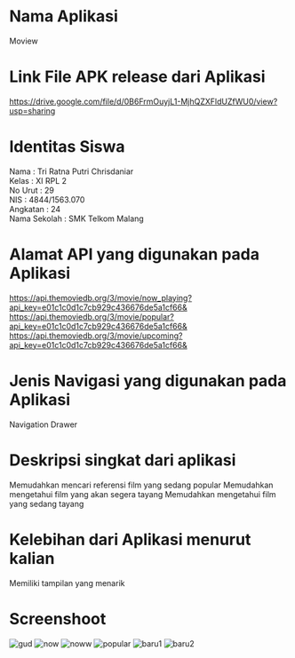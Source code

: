 # Nama Aplikasi
Moview
# Link File APK release dari Aplikasi
https://drive.google.com/file/d/0B6FrmOuyjL1-MjhQZXFldUZfWU0/view?usp=sharing

# Identitas Siswa
Nama : Tri Ratna Putri Chrisdaniar<br>
Kelas : XI RPL 2 <br>
No Urut : 29 <br>
NIS :  4844/1563.070<br>
Angkatan : 24 <br>
Nama Sekolah : SMK Telkom Malang <br>

# Alamat API yang digunakan pada Aplikasi
https://api.themoviedb.org/3/movie/now_playing?api_key=e01c1c0d1c7cb929c436676de5a1cf66& <br>
https://api.themoviedb.org/3/movie/popular?api_key=e01c1c0d1c7cb929c436676de5a1cf66& <br>
https://api.themoviedb.org/3/movie/upcoming?api_key=e01c1c0d1c7cb929c436676de5a1cf66& <br>

# Jenis Navigasi yang digunakan pada Aplikasi
Navigation Drawer 

# Deskripsi singkat dari aplikasi
Memudahkan mencari referensi film yang sedang popular
Memudahkan mengetahui film yang akan segera tayang
Memudahkan mengetahui film yang sedang tayang

# Kelebihan dari Aplikasi menurut kalian
Memiliki tampilan yang menarik

# Screenshoot
![gud](https://cloud.githubusercontent.com/assets/22118129/26038335/60990a86-3930-11e7-8d72-569e511c8d50.PNG)
![now](https://cloud.githubusercontent.com/assets/22118129/26038338/6301635e-3930-11e7-9e0f-ea9c184d3a9c.PNG)
![noww](https://cloud.githubusercontent.com/assets/22118129/26038336/60a5ff48-3930-11e7-93c5-aa6c050737b0.PNG)
![popular](https://cloud.githubusercontent.com/assets/22118129/26038339/63a0868c-3930-11e7-835a-3549e4173ff3.PNG)
![baru1](https://cloud.githubusercontent.com/assets/22118129/26044498/eb06569a-396e-11e7-9e86-8693a10b56a3.PNG)
![baru2](https://cloud.githubusercontent.com/assets/22118129/26044499/eb2dff10-396e-11e7-916c-f242219afb4a.PNG)


